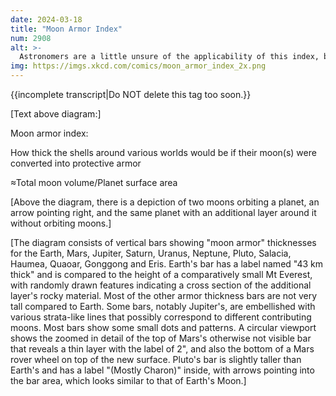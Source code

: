 ```yaml
---
date: 2024-03-18
title: "Moon Armor Index"
num: 2908
alt: >-
  Astronomers are a little unsure of the applicability of this index, but NASA's Planetary Protection Officer is all in favor.
img: https://imgs.xkcd.com/comics/moon_armor_index_2x.png
---
```

{{incomplete transcript|Do NOT delete this tag too soon.}}

[Text above diagram:]

Moon armor index:

How thick the shells around various worlds would be if their moon(s) were converted into protective armor

≈Total moon volume/Planet surface area

[Above the diagram, there is a depiction of two moons orbiting a planet, an arrow pointing right, and the same planet with an additional layer around it without orbiting moons.]

[The diagram consists of vertical bars showing "moon armor" thicknesses for the Earth, Mars, Jupiter, Saturn, Uranus, Neptune, Pluto, Salacia, Haumea, Quaoar, Gonggong and Eris. Earth's bar has a label named "43 km thick" and is compared to the height of a comparatively small Mt Everest, with randomly drawn features indicating a cross section of the additional layer's rocky material. Most of the other armor thickness bars are not very tall compared to Earth. Some bars, notably Jupiter's, are embellished with various strata-like lines that possibly correspond to different contributing moons. Most bars show some small dots and patterns. A circular viewport shows the zoomed in detail of the top of Mars's otherwise not visible bar that reveals a thin layer with the label of 2", and also the bottom of a Mars rover wheel on top of the new surface. Pluto's bar is slightly taller than Earth's and has a label "(Mostly Charon)" inside, with arrows pointing into the bar area, which looks similar to that of Earth's Moon.]